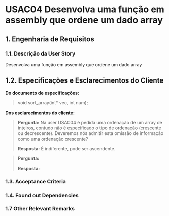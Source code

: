 # USAC04 Desenvolva uma função em assembly que ordene um dado array
## 1. Engenharia de Requisitos

### 1.1. Descrição da User Story

Desenvolva uma função em assembly que ordene um dado array

## 1.2. Especificações e Esclarecimentos do Cliente

**Do documento de especificações:**
>void sort_array(int* vec, int num);

**Dos esclarecimentos do cliente:**

> **Pergunta:** Na user USAC04 é pedida uma ordenação de um array de inteiros, contudo não é especificado o tipo de ordenação (crescente ou decrescente).
Deveremos nós admitir esta omissão de informação como uma ordenação crescente?
>
> **Resposta:** É indiferente, pode ser ascendente.

> **Pergunta:**
>
> **Resposta:**

### 1.3. Acceptance Criteria


### 1.4. Found out Dependencies


### 1.7 Other Relevant Remarks


